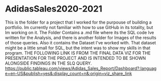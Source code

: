 # AdidasSales2020-2021
This is the folder for a project that I worked for the purpouse of building a portfolio.
Im currently not familiar with how to use GitHub in its totality, but Im working on it.
The Folder Contains a .md file where its the SQL code Ive written for the Analysis, and there is another folder for Images of the results of those queries.
Also it contains the Dataset I've worked with. That dataset might be a little small for SQL, but the intent was to show my skills in that program.
THE FOLLOWING LINK IS FROM THE FINAL DATA VIZ FOR THE PRESENTATION FOR THE PROJECT AND IS INTENDED TO BE SHOWN ALONGSIDE FINDINGS IN THE SLQ QUERY. https://public.tableau.com/views/Adidas_Sales_Report/Dashboard?:language=en-US&publish=yes&:display_count=n&:origin=viz_share_link
